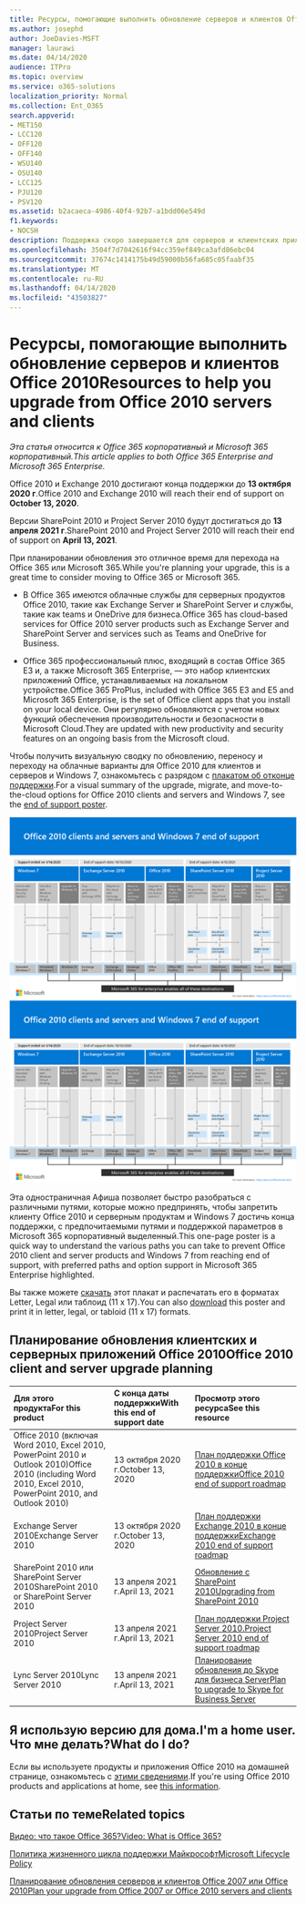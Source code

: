 ```yaml
---
title: Ресурсы, помогающие выполнить обновление серверов и клиентов Office 2010
ms.author: josephd
author: JoeDavies-MSFT
manager: laurawi
ms.date: 04/14/2020
audience: ITPro
ms.topic: overview
ms.service: o365-solutions
localization_priority: Normal
ms.collection: Ent_O365
search.appverid:
- MET150
- LCC120
- OFF120
- OFF140
- WSU140
- OSU140
- LCC125
- PJU120
- PSV120
ms.assetid: b2acaeca-4986-40f4-92b7-a1bdd06e549d
f1.keywords:
- NOCSH
description: Поддержка скоро завершается для серверов и клиентских приложений Office 2010, а настраиваемые соглашения о поддержке недоступны. Используйте эту статью, чтобы начать планирование обновления сейчас.
ms.openlocfilehash: 3504f7d7042616f94cc359ef849ca3afd86ebc04
ms.sourcegitcommit: 37674c1414175b49d59000b56fa685c05faabf35
ms.translationtype: MT
ms.contentlocale: ru-RU
ms.lasthandoff: 04/14/2020
ms.locfileid: "43503827"
---
```

# <a name="resources-to-help-you-upgrade-from-office-2010-servers-and-clients"></a><span data-ttu-id="ec9f7-104">Ресурсы, помогающие выполнить обновление серверов и клиентов Office 2010</span><span class="sxs-lookup"><span data-stu-id="ec9f7-104">Resources to help you upgrade from Office 2010 servers and clients</span></span>

<span data-ttu-id="ec9f7-105">*Эта статья относится к Office 365 корпоративный и Microsoft 365 корпоративный.*</span><span class="sxs-lookup"><span data-stu-id="ec9f7-105">*This article applies to both Office 365 Enterprise and Microsoft 365 Enterprise.*</span></span>

<span data-ttu-id="ec9f7-106">Office 2010 и Exchange 2010 достигают конца поддержки до **13 октября 2020 г**.</span><span class="sxs-lookup"><span data-stu-id="ec9f7-106">Office 2010 and Exchange 2010 will reach their end of support on **October 13, 2020**.</span></span> 

<span data-ttu-id="ec9f7-107">Версии SharePoint 2010 и Project Server 2010 будут достигаться до **13 апреля 2021 г**.</span><span class="sxs-lookup"><span data-stu-id="ec9f7-107">SharePoint 2010 and Project Server 2010 will reach their end of support on **April 13, 2021**.</span></span>

<span data-ttu-id="ec9f7-108">При планировании обновления это отличное время для перехода на Office 365 или Microsoft 365.</span><span class="sxs-lookup"><span data-stu-id="ec9f7-108">While you're planning your upgrade, this is a great time to consider moving to Office 365 or Microsoft 365.</span></span> 

- <span data-ttu-id="ec9f7-109">В Office 365 имеются облачные службы для серверных продуктов Office 2010, такие как Exchange Server и SharePoint Server и службы, такие как teams и OneDrive для бизнеса.</span><span class="sxs-lookup"><span data-stu-id="ec9f7-109">Office 365 has cloud-based services for Office 2010 server products such as Exchange Server and SharePoint Server and services such as Teams and OneDrive for Business.</span></span> 

- <span data-ttu-id="ec9f7-110">Office 365 профессиональный плюс, входящий в состав Office 365 E3 и, а также Microsoft 365 Enterprise, — это набор клиентских приложений Office, устанавливаемых на локальном устройстве.</span><span class="sxs-lookup"><span data-stu-id="ec9f7-110">Office 365 ProPlus, included with Office 365 E3 and E5 and Microsoft 365 Enterprise, is the set of Office client apps that you install on your local device.</span></span> <span data-ttu-id="ec9f7-111">Они регулярно обновляются с учетом новых функций обеспечения производительности и безопасности в Microsoft Cloud.</span><span class="sxs-lookup"><span data-stu-id="ec9f7-111">They are updated with new productivity and security features on an ongoing basis from the Microsoft cloud.</span></span>

<span data-ttu-id="ec9f7-112">Чтобы получить визуальную сводку по обновлению, переносу и переходу на облачные варианты для Office 2010 для клиентов и серверов и Windows 7, ознакомьтесь с разрядом с [плакатом об отконце поддержки](./media/upgrade-from-office-2010-servers-and-products/Office2010Windows7EndOfSupport.pdf).</span><span class="sxs-lookup"><span data-stu-id="ec9f7-112">For a visual summary of the upgrade, migrate, and move-to-the-cloud options for Office 2010 clients and servers and Windows 7, see the [end of support poster](./media/upgrade-from-office-2010-servers-and-products/Office2010Windows7EndOfSupport.pdf).</span></span>

<span data-ttu-id="ec9f7-113">[![Изображение плаката “Прекращение поддержки клиентов и серверов Office 2010 и Windows 7”](./media/upgrade-from-office-2010-servers-and-products/office2010-windows7-end-of-support.png)](./media/upgrade-from-office-2010-servers-and-products/Office2010Windows7EndOfSupport.pdf)</span><span class="sxs-lookup"><span data-stu-id="ec9f7-113">[![Image for the end of support for Office 2010 clients and servers and Windows 7 poster](./media/upgrade-from-office-2010-servers-and-products/office2010-windows7-end-of-support.png)](./media/upgrade-from-office-2010-servers-and-products/Office2010Windows7EndOfSupport.pdf)</span></span>

<span data-ttu-id="ec9f7-114">Эта одностраничная Афиша позволяет быстро разобраться с различными путями, которые можно предпринять, чтобы запретить клиенту Office 2010 и серверным продуктам и Windows 7 достичь конца поддержки, с предпочитаемыми путями и поддержкой параметров в Microsoft 365 корпоративный выделенный.</span><span class="sxs-lookup"><span data-stu-id="ec9f7-114">This one-page poster is a quick way to understand the various paths you can take to prevent Office 2010 client and server products and Windows 7 from reaching end of support, with preferred paths and option support in Microsoft 365 Enterprise highlighted.</span></span>

<span data-ttu-id="ec9f7-115">Вы также можете [скачать](https://github.com/MicrosoftDocs/microsoft-365-docs/raw/public/microsoft-365/media/migration-microsoft-365-enterprise-workload/Office2010Windows7EndOfSupport.pdf) этот плакат и распечатать его в форматах Letter, Legal или таблоид (11 x 17).</span><span class="sxs-lookup"><span data-stu-id="ec9f7-115">You can also [download](https://github.com/MicrosoftDocs/microsoft-365-docs/raw/public/microsoft-365/media/migration-microsoft-365-enterprise-workload/Office2010Windows7EndOfSupport.pdf) this poster and print it in letter, legal, or tabloid (11 x 17) formats.</span></span>
      
## <a name="office-2010-client-and-server-upgrade-planning"></a><span data-ttu-id="ec9f7-116">Планирование обновления клиентских и серверных приложений Office 2010</span><span class="sxs-lookup"><span data-stu-id="ec9f7-116">Office 2010 client and server upgrade planning</span></span>
  
|<span data-ttu-id="ec9f7-117">**Для этого продукта**</span><span class="sxs-lookup"><span data-stu-id="ec9f7-117">**For this product**</span></span>|<span data-ttu-id="ec9f7-118">**С конца даты поддержки**</span><span class="sxs-lookup"><span data-stu-id="ec9f7-118">**With this end of support date**</span></span>|<span data-ttu-id="ec9f7-119">**Просмотр этого ресурса**</span><span class="sxs-lookup"><span data-stu-id="ec9f7-119">**See this resource**</span></span>|
|:-----|:-----|:-----|
|<span data-ttu-id="ec9f7-120">Office 2010 (включая Word 2010, Excel 2010, PowerPoint 2010 и Outlook 2010)</span><span class="sxs-lookup"><span data-stu-id="ec9f7-120">Office 2010 (including Word 2010, Excel 2010, PowerPoint 2010, and Outlook 2010)</span></span>  <br/> | <span data-ttu-id="ec9f7-121">13 октября 2020 г.</span><span class="sxs-lookup"><span data-stu-id="ec9f7-121">October 13, 2020</span></span> |[<span data-ttu-id="ec9f7-122">План поддержки Office 2010 в конце поддержки</span><span class="sxs-lookup"><span data-stu-id="ec9f7-122">Office 2010 end of support roadmap</span></span>](https://docs.microsoft.com/DeployOffice/office-2010-end-support-roadmap) <br/> |
|<span data-ttu-id="ec9f7-123">Exchange Server 2010</span><span class="sxs-lookup"><span data-stu-id="ec9f7-123">Exchange Server 2010</span></span>  <br/> | <span data-ttu-id="ec9f7-124">13 октября 2020 г.</span><span class="sxs-lookup"><span data-stu-id="ec9f7-124">October 13, 2020</span></span>  |[<span data-ttu-id="ec9f7-125">План поддержки Exchange 2010 в конце поддержки</span><span class="sxs-lookup"><span data-stu-id="ec9f7-125">Exchange 2010 end of support roadmap</span></span>](exchange-2010-end-of-support.md) <br/> |
|<span data-ttu-id="ec9f7-126">SharePoint 2010 или SharePoint Server 2010</span><span class="sxs-lookup"><span data-stu-id="ec9f7-126">SharePoint 2010 or SharePoint Server 2010</span></span>  <br/> | <span data-ttu-id="ec9f7-127">13 апреля 2021 г.</span><span class="sxs-lookup"><span data-stu-id="ec9f7-127">April 13, 2021</span></span> |[<span data-ttu-id="ec9f7-128">Обновление с SharePoint 2010</span><span class="sxs-lookup"><span data-stu-id="ec9f7-128">Upgrading from SharePoint 2010</span></span>](upgrade-from-sharepoint-2010.md) <br/> |
|<span data-ttu-id="ec9f7-129">Project Server 2010</span><span class="sxs-lookup"><span data-stu-id="ec9f7-129">Project Server 2010</span></span> <br/> | <span data-ttu-id="ec9f7-130">13 апреля 2021 г.</span><span class="sxs-lookup"><span data-stu-id="ec9f7-130">April 13, 2021</span></span> | [<span data-ttu-id="ec9f7-131">План поддержки Project Server 2010.</span><span class="sxs-lookup"><span data-stu-id="ec9f7-131">Project Server 2010 end of support roadmap</span></span>](project-server-2010-end-of-support.md) <br/> |
|<span data-ttu-id="ec9f7-132">Lync Server 2010</span><span class="sxs-lookup"><span data-stu-id="ec9f7-132">Lync Server 2010</span></span> <br/> | <span data-ttu-id="ec9f7-133">13 апреля 2021 г.</span><span class="sxs-lookup"><span data-stu-id="ec9f7-133">April 13, 2021</span></span> | [<span data-ttu-id="ec9f7-134">Планирование обновления до Skype для бизнеса Server</span><span class="sxs-lookup"><span data-stu-id="ec9f7-134">Plan to upgrade to Skype for Business Server</span></span>](https://docs.microsoft.com/skypeforbusiness/plan-your-deployment/upgrade) <br/> |
    
## <a name="im-a-home-user-what-do-i-do"></a><span data-ttu-id="ec9f7-135">Я использую версию для дома.</span><span class="sxs-lookup"><span data-stu-id="ec9f7-135">I'm a home user.</span></span> <span data-ttu-id="ec9f7-136">Что мне делать?</span><span class="sxs-lookup"><span data-stu-id="ec9f7-136">What do I do?</span></span>

<span data-ttu-id="ec9f7-137">Если вы используете продукты и приложения Office 2010 на домашней странице, ознакомьтесь с [этими сведениями](plan-upgrade-previous-versions-office.md#im-a-home-user-what-do-i-do).</span><span class="sxs-lookup"><span data-stu-id="ec9f7-137">If you're using Office 2010 products and applications at home, see [this information](plan-upgrade-previous-versions-office.md#im-a-home-user-what-do-i-do).</span></span>

## <a name="related-topics"></a><span data-ttu-id="ec9f7-138">Статьи по теме</span><span class="sxs-lookup"><span data-stu-id="ec9f7-138">Related topics</span></span>

[<span data-ttu-id="ec9f7-139">Видео: что такое Office 365?</span><span class="sxs-lookup"><span data-stu-id="ec9f7-139">Video: What is Office 365?</span></span>](https://support.office.com/article/847caf12-2589-452c-8aca-1c009797678b.aspx)
  
[<span data-ttu-id="ec9f7-140">Политика жизненного цикла поддержки Майкрософт</span><span class="sxs-lookup"><span data-stu-id="ec9f7-140">Microsoft Lifecycle Policy</span></span>](https://go.microsoft.com/fwlink/?linkid=865200)

[<span data-ttu-id="ec9f7-141">Планирование обновления серверов и клиентов Office 2007 или Office 2010</span><span class="sxs-lookup"><span data-stu-id="ec9f7-141">Plan your upgrade from Office 2007 or Office 2010 servers and clients</span></span>](plan-upgrade-previous-versions-office.md)

